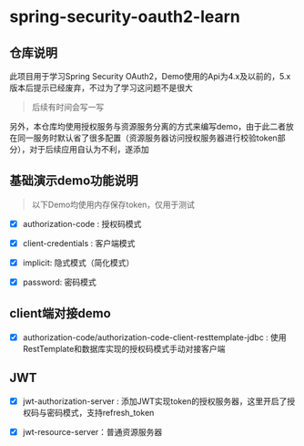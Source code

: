 # spring-security-oauth2-learn
## 仓库说明
此项目用于学习Spring Security OAuth2，Demo使用的Api为4.x及以前的，5.x版本后提示已经废弃，不过为了学习这问题不是很大
> 后续有时间会写一写

另外，本仓库均使用授权服务与资源服务分离的方式来编写demo，由于此二者放在同一服务时默认省了很多配置（资源服务器访问授权服务器进行校验token部分），对于后续应用自认为不利，遂添加

## 基础演示demo功能说明
> 以下Demo均使用内存保存token，仅用于测试

- [x] authorization-code : 授权码模式

- [x] client-credentials : 客户端模式

- [x] implicit: 隐式模式（简化模式）

- [x] password: 密码模式

## client端对接demo
- [x] authorization-code/authorization-code-client-resttemplate-jdbc : 使用RestTemplate和数据库实现的授权码模式手动对接客户端

## JWT
- [x] jwt-authorization-server : 添加JWT实现token的授权服务器，这里开启了授权码与密码模式，支持refresh_token
- [x] jwt-resource-server：普通资源服务器



